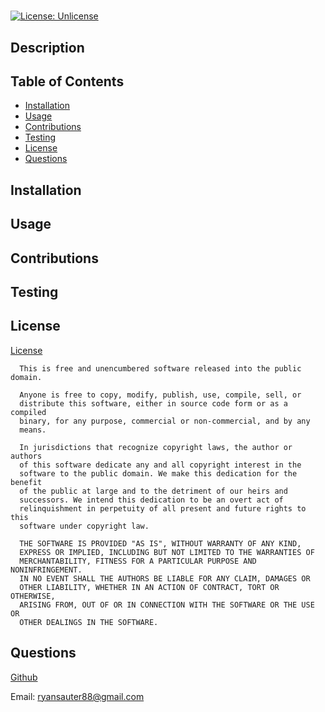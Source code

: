 # 
  [![License: Unlicense](https://img.shields.io/badge/license-Unlicense-blue.svg)](http://unlicense.org/)

## Description


## Table of Contents
- [Installation](#installation)
- [Usage](#usage)
- [Contributions](#contributions)
- [Testing](#testing)
- [License](#license)
- [Questions](#questions)

## Installation


## Usage


## Contributions


## Testing


## License
[License](http://unlicense.org/)


      This is free and unencumbered software released into the public domain.

      Anyone is free to copy, modify, publish, use, compile, sell, or
      distribute this software, either in source code form or as a compiled
      binary, for any purpose, commercial or non-commercial, and by any
      means.
      
      In jurisdictions that recognize copyright laws, the author or authors
      of this software dedicate any and all copyright interest in the
      software to the public domain. We make this dedication for the benefit
      of the public at large and to the detriment of our heirs and
      successors. We intend this dedication to be an overt act of
      relinquishment in perpetuity of all present and future rights to this
      software under copyright law.
      
      THE SOFTWARE IS PROVIDED "AS IS", WITHOUT WARRANTY OF ANY KIND,
      EXPRESS OR IMPLIED, INCLUDING BUT NOT LIMITED TO THE WARRANTIES OF
      MERCHANTABILITY, FITNESS FOR A PARTICULAR PURPOSE AND NONINFRINGEMENT.
      IN NO EVENT SHALL THE AUTHORS BE LIABLE FOR ANY CLAIM, DAMAGES OR
      OTHER LIABILITY, WHETHER IN AN ACTION OF CONTRACT, TORT OR OTHERWISE,
      ARISING FROM, OUT OF OR IN CONNECTION WITH THE SOFTWARE OR THE USE OR
      OTHER DEALINGS IN THE SOFTWARE.

## Questions
[Github](https://github.com/RedKnight88)

Email: ryansauter88@gmail.com